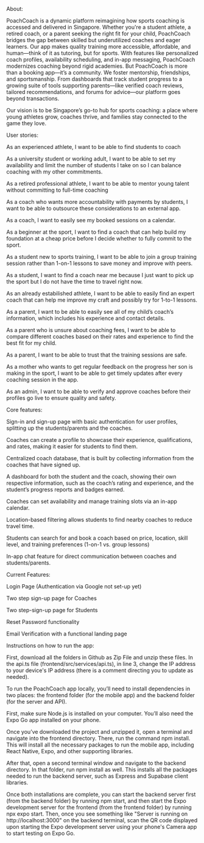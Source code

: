 About:

PoachCoach is a dynamic platform reimagining how sports coaching is accessed and delivered in Singapore. Whether you're a student athlete, a retired coach, or a parent seeking the right fit for your child, PoachCoach bridges the gap between skilled but underutilized coaches and eager learners. Our app makes quality training more accessible, affordable, and human—think of it as tutoring, but for sports. With features like personalized coach profiles, availability scheduling, and in-app messaging, PoachCoach modernizes coaching beyond rigid academies.
But PoachCoach is more than a booking app—it’s a community. We foster mentorship, friendships, and sportsmanship. From dashboards that track student progress to a growing suite of tools supporting parents—like verified coach reviews, tailored recommendations, and forums for advice—our platform goes beyond transactions.

Our vision is to be Singapore’s go-to hub for sports coaching: a place where young athletes grow, coaches thrive, and families stay connected to the game they love.


User stories:

As an experienced athlete, I want to be able to find students to coach

As a university student or working adult, I want to be able to set my availability and limit the number of students I take on so I can balance coaching with my other commitments.

As a retired professional athlete, I want to be able to mentor young talent without committing to full-time coaching

As a coach who wants more accountability with payments by students, I want to be able to outsource these considerations to an external app.

As a coach, I want to easily see my booked sessions on a calendar.

As a beginner at the sport, I want to find a coach that can help build my foundation at a cheap price before I decide whether to fully commit to the sport.

As a student new to sports training, I want to be able to join a group training session rather than 1-on-1 lessons to save money and improve with peers.

As a student, I want to find a coach near me because I just want to pick up the sport but I do not have the time to travel right now.

As an already estabilished athlete, I want to be able to easily find an expert coach that can help me improve my craft and possibly try for 1-to-1 lessons.

As a parent, I want to be able to easily see all of my child’s coach’s information, which includes his experience and contact details.

As a parent who is unsure about coaching fees, I want to be able to compare different coaches based on their rates and experience to find the best fit for my child.

As a parent, I want to be able to trust that the training sessions are safe.

As a mother who wants to get regular feedback on the progress her son is making in the sport, I want to be able to get timely updates after every coaching session in the app.

As an admin, I want to be able to verify and approve coaches before their profiles go live to ensure quality and safety.


Core features:

Sign-in and sign-up page with basic authentication for user profiles, splitting up the students/parents and the coaches.

Coaches can create a profile to showcase their experience, qualifications, and rates, making it easier for students to find them.

Centralized coach database, that is built by collecting information from the coaches that have signed up.

A dashboard for both the student and the coach, showing their own respective information, such as the coach’s rating and experience, and the student’s progress reports and badges earned.

Coaches can set availability and manage training slots via an in-app calendar.

Location-based filtering allows students to find nearby coaches to reduce travel time. 

Students can search for and book a coach based on price, location, skill level, and training preferences (1-on-1 vs. group lessons)

In-app chat feature for direct communication between coaches and students/parents.


Current Features:

Login Page (Authentication via Google not set-up yet)

Two step sign-up page for Coaches

Two step-sign-up page for Students

Reset Password functionality

Email Verification with a functional landing page



Instructions on how to run the app:

First, download all the folders in Github as Zip File and unzip these files. In the api.ts file (frontend/src/services/api.ts), in line 3, change the IP address to your device's IP address (there is a comment directing you to update as needed).

To run the PoachCoach app locally, you’ll need to install dependencies in two places: the frontend folder (for the mobile app) and the backend folder (for the server and API).

First, make sure Node.js is installed on your computer. You’ll also need the Expo Go app installed on your phone.

Once you’ve downloaded the project and unzipped it, open a terminal and navigate into the frontend directory. There, run the command npm install. This will install all the necessary packages to run the mobile app, including React Native, Expo, and other supporting libraries.

After that, open a second terminal window and navigate to the backend directory. In that folder, run npm install as well. This installs all the packages needed to run the backend server, such as Express and Supabase client libraries.

Once both installations are complete, you can start the backend server first (from the backend folder) by running npm start, and then start the Expo development server for the frontend (from the frontend folder) by running npx expo start. Then, once you see something like "Server is running on http://localhost:3000" on the backend terminal, scan the QR code displayed upon starting the Expo development server using your phone's Camera app to start testing on Expo Go.


